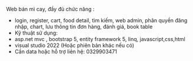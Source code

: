  Web bán mì cay, đầy đủ chức năng :
- login, register, cart, food detail, tìm kiếm, web admin, phân quyền đăng nhập, chart, lưu thông tin đơn hàng, đánh giá, book table
- Kỹ thuật sử dụng:
- asp.net mvc , bootstrap 5, entity framework 5, linq, javascript,css,html
- visual studio 2022 (Hoặc phiên bản khác nếu có)
- Cần data hoặc hỗ trợ liên hệ: 0329903471
